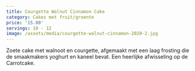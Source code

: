 ```yaml
---
title: Courgette Walnut Cinnamon Cake
category: Cakes met fruit/groente
price: '15.00'
servings: 10 - 12
image: /assets/media/courgette-walnut-cinnamon-2020-2.jpg
---
```

Zoete cake met walnoot en courgette, afgemaakt met een laag frosting die de smaakmakers yoghurt en kaneel bevat. Een heerlijke afwisseling op de Carrotcake.

